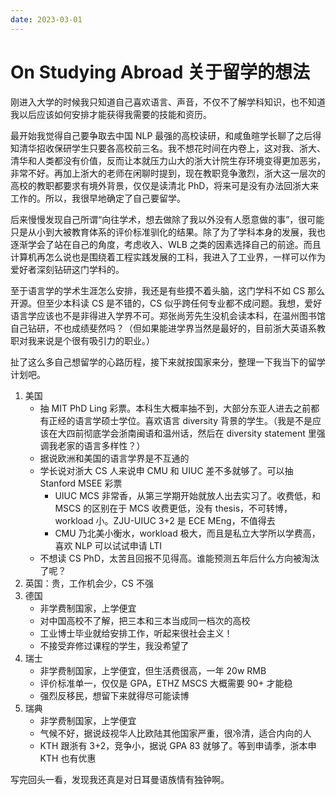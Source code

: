```yaml
---
date: 2023-03-01
---
```


# On Studying Abroad 关于留学的想法

刚进入大学的时候我只知道自己喜欢语言、声音，不仅不了解学科知识，也不知道我以后应该如何安排才能获得我需要的技能和资历。

最开始我觉得自己要争取去中国 NLP 最强的高校读研，和咸鱼暄学长聊了之后得知清华招收保研学生只要各高校前三名。我不想花时间在内卷上，这对我、浙大、清华和人类都没有价值，反而让本就压力山大的浙大计院生存环境变得更加恶劣，非常不好。再加上浙大的老师在闲聊时提到，现在教职竞争激烈，浙大这一层次的高校的教职都要求有境外背景，仅仅是读清北 PhD，将来可是没有办法回浙大来工作的。所以，我很早地确定了自己要留学。

<!-- more -->

后来慢慢发现自己所谓“向往学术，想去做除了我以外没有人愿意做的事”，很可能只是从小到大被教育体系的评价标准驯化的结果。除了为了学科本身的发展，我也逐渐学会了站在自己的角度，考虑收入、WLB 之类的因素选择自己的前途。而且计算机再怎么说也是围绕着工程实践发展的工科，我进入了工业界，一样可以作为爱好者深刻钻研这门学科的。

至于语言学的学术生涯怎么安排，我还是有些摸不着头脑，这门学科不如 CS 那么开源。但至少本科读 CS 是不错的，CS 似乎跨任何专业都不成问题。我想，爱好语言学应该也不是非得进入学界不可。郑张尚芳先生没机会读本科，在温州图书馆自己钻研，不也成绩斐然吗？（但如果能进学界当然是最好的，目前浙大英语系教职对我来说是个很有吸引力的职业。）

扯了这么多自己想留学的心路历程，接下来就按国家来分，整理一下我当下的留学计划吧。

1. 美国
      * 抽 MIT PhD Ling 彩票。本科生大概率抽不到，大部分东亚人进去之前都有正经的语言学硕士学位。喜欢语言 diversity 背景的学生。（我是不是应该在大四前彻底学会浙南闽语和温州话，然后在 diversity statement 里强调我老家的语言多样性？）
      * 据说欧洲和美国的语言学界是不互通的
      * 学长说对浙大 CS 人来说申 CMU 和 UIUC 差不多就够了。可以抽 Stanford MSEE 彩票
        * UIUC MCS 非常香，从第三学期开始就放人出去实习了。收费低，和 MSCS 的区别在于 MCS 收费更低，没有 thesis，不可转博，workload 小。ZJU-UIUC 3+2 是 ECE MEng，不值得去
        * CMU 乃北美小衡水，workload 极大，而且是私立大学所以学费高，喜欢 NLP 可以试试申请 LTI
      * 不想读 CS PhD，太苦且回报不见得高。谁能预测五年后什么方向被淘汰了呢？
2. 英国：贵，工作机会少，CS 不强
3. 德国
      * 非学费制国家，上学便宜
      * 对中国高校不了解，把三本和三本当成同一档次的高校
      * 工业博士毕业就给安排工作，听起来很社会主义！
      * 不接受弃修过课程的学生，我没希望了
4. 瑞士
      * 非学费制国家，上学便宜，但生活费很高，一年 20w RMB
      * 评价标准单一，仅仅是 GPA，ETHZ MSCS 大概需要 90+ 才能稳
      * 强烈反移民，想留下来就得尽可能读博
5. 瑞典
      * 非学费制国家，上学便宜
      * 气候不好，据说歧视华人比欧陆其他国家严重，很冷清，适合内向的人
      * KTH 跟浙有 3+2，竞争小，据说 GPA 83 就够了。等到申请季，浙本申 KTH 也有优惠

写完回头一看，发现我还真是对日耳曼语族情有独钟啊。
